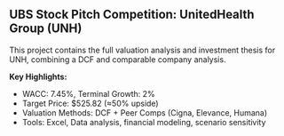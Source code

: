 ## UBS Stock Pitch Competition: UnitedHealth Group (UNH)
This project contains the full valuation analysis and investment thesis for UNH, 
combining a DCF and comparable company analysis. 

**Key Highlights:**
- WACC: 7.45%, Terminal Growth: 2%
- Target Price: $525.82 (≈50% upside)
- Valuation Methods: DCF + Peer Comps (Cigna, Elevance, Humana)
- Tools: Excel, Data analysis, financial modeling, scenario sensitivity
